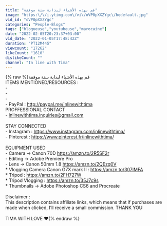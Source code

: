 ```yaml
---
title: "قم بهذه الأشياء لبداية سنة موفقة"
image: "https:\/\/i.ytimg.com\/vi\/oVP0pXXZYgc\/hqdefault.jpg"
vid_id: "oVP0pXXZYgc"
categories: "People-Blogs"
tags: ["blogueuse","youtubeuse","marocaine"]
date: "2022-02-05T20:23:37+03:00"
vid_date: "2022-01-05T17:48:42Z"
duration: "PT12M44S"
viewcount: "17262"
likeCount: "1610"
dislikeCount: ""
channel: "In line with Tima"
---
```

{% raw %}قم بهذه الأشياء لبداية سنة موفقة<br />ITEMS MENTIONED/RESOURCES :<br />-<br />-<br />-<br />- PayPal  : <a rel="nofollow" target="blank" href="http://paypal.me/inlinewithtima">http://paypal.me/inlinewithtima</a><br />PROFFESSIONAL CONTACT<br />-  inlinewithtima.inquiries@gmail.com<br /><br />STAY CONNECTED<br />- Instagram : <a rel="nofollow" target="blank" href="https://www.instagram.com/inlinewithtima/">https://www.instagram.com/inlinewithtima/</a><br />- Pinterest : <a rel="nofollow" target="blank" href="https://www.pinterest.fr/inlinewithtima/">https://www.pinterest.fr/inlinewithtima/</a><br /><br />EQUIPMENT USED<br />- Camera → Canon 70D <a rel="nofollow" target="blank" href="https://amzn.to/2R5SF2r">https://amzn.to/2R5SF2r</a><br />- Editing → Adobe Premiere Pro <br />- Lens → Canon 50mm 1.8 <a rel="nofollow" target="blank" href="https://amzn.to/2QEzq0V">https://amzn.to/2QEzq0V</a><br />* Vlogging Camera Canon G7X mark II : <a rel="nofollow" target="blank" href="https://amzn.to/307IMFA">https://amzn.to/307IMFA</a><br />* Tripod : <a rel="nofollow" target="blank" href="https://amzn.to/2FH727W">https://amzn.to/2FH727W</a><br />* Tripod Vlogging : <a rel="nofollow" target="blank" href="https://amzn.to/35J7c9s">https://amzn.to/35J7c9s</a><br />* Thumbnails → Adobe Photoshop CS6 and Procreate<br /><br />Disclaimer :  <br />This description contains affiliate links, which means that if purchases are made when clicked, I’ll receive a small commission. THANK YOU<br /><br />TIMA WITH LOVE ❤{% endraw %}
